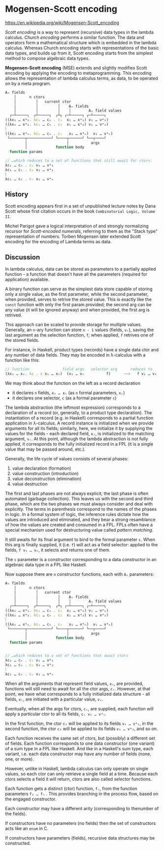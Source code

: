 # Mogensen-Scott encoding

https://en.wikipedia.org/wiki/Mogensen-Scott_encoding

*Scott encoding* is a way to represent (recursive) data types in the lambda calculus. *Church encoding* performs a similar function. The data and operators form a mathematical structure which is embedded in the lambda calculus. Whereas Church encoding starts with representations of the basic data types, and builds up from it, Scott encoding starts from the simplest method to compose algebraic data types.

**Mogensen-Scott encoding** (MSE) extends and slightly modifies Scott encoding by applying the encoding to metaprogramming. This encoding allows the representation of lambda calculus terms, as data, to be operated on by a meta program.

```js λc
Aₙ fields
    │      n ctors
    │         │   current ctor
    │         │         │    Aₙ fields
    │         │         │    │        Aₙ field values
  ┌─┴─────┐  ┌┴─────┐  ┌┴┐ ┌─┴─────┐ ┌─┴─────┐
((λx₁ … xᵃ₁. λc₁ … cₙ . c₁  x₁ … xᵃ₁) v₁ … vᵃ₁)
((λx₁ … xᵃ₂. λc₁ … cₙ . c₂  x₁ … xᵃ₂) v₁ … vᵃ₂)
⁝
((λx₁ … xᵃₙ. λc₁ … cₙ . cₙ   x₁ … xᵃₙ)  v₁ … vᵃₙ)
 └───────┬───────────┘ └────┬──────┘ └──┬────┘
         │                  │          args
         │             function body
  function params

// …which reduces to a set of functions that still await for ctors:
λc₁ … cₙ . c₁ v₁ … vᵃ₁
λc₁ … cₙ . c₂ v₁ … vᵃ₂
⁝
λc₁ … cₙ . cₙ v₁ … vᵃₙ
```


## History

Scott encoding appears first in a set of unpublished lecture notes by Dana Scott whose first citation occurs in the book `Combinatorial Logic, Volume II`.

Michel Parigot gave a logical interpretation of and strongly normalizing recursor for *Scott-encoded numerals*, referring to them as the "Stack type" representation of numbers. Torben Mogensen later extended Scott encoding for the encoding of Lambda terms as data.

## Discussion

In lambda calculus, data can be stored as parameters to a partially applied function - a function that doesn't have all the parameters (required for application) available.

A binary function can serve as the simplest data store capable of storing only a single value, as the first parameter, while the second parameter, when provided, serves to retrive the stored value. This is exactly like the `const` function with only the first param provided; the second arg can be any value (it will be ignored anyway) and when provided, the first arg is retrived.

This approach can be scaled to provide storage for multiple values. Generally, an `n`-ary function can store `n - 1` values (fields, `vᵢ`), saving the last argument as the selection function, `f`; when applied, `f` retrives one of the stored fields.

For instance, in Haskell, product types (records) have a single data ctor and any number of data fields. They may be encoded in λ-calculus with a function like this:

```js λc
// function               field args   selector arg      reduces to
(λx₁ … xₙ. λc . c x₁ … xₙ)  (v₁ … vₙ          f)      ~~>   f v₁ … vₙ
```

We may think about the function on the left as a record declaration
- it declares `n` fields, `x₁ … xₙ` (as `n` formal parameters, `xᵢ`)
- it declares one selector, `c` (as a formal parameter `c`)

The lambda abstraction (the leftmost expression) corresponds to a declaration of a record (or, generally, to a product type declaration). The instantiation of a record (e.g. in Haskell) corresponds to a partial function application in λ-calculus. A record instance is initialized when we provide arguments for all its fields; similarly, here, we initialize it by supplying the values for the fields - each declared field, `xᵢ`, is initialized to the matching argument, `vᵢ`. At this point, although the lambda abstraction is not fully applied, it corresponds to the fully initialized record in a FPL (it is a single value that may be passed around, etc.).

Generally, the life cycle of values consists of several phases:
1. value declaration (formation)
2. value construction (introduction)
3. value deconstruction (elimination)
4. value destruction

The first and last phases are not always explicit; the last phase is often automated (garbage collection). This leaves us with the second and third phase, which are the two phases we must always consider and deal with explicitly. The terms in parenthesis correspond to the names of the phases in logic. In a formal system of logic, the inference rules dictate how the values are introduced and eliminated, and they bear a strong resamblance of how the values are created and consumed in a FPL. FPLs often have a special mechanism used for destructuring value called *pattern matching*.



It still awaits for its final argument to bind to the formal parameter `c`. When this arg is finally supplied, it (i.e. `f`) will act as a field selector: applied to the fields, `f v₁ … vₙ`, it selects and returns one of them.

The `c` parameter is a constructor corresponding to a data constructor in an algebraic data type in a FPL like Haskell.


Now suppose there are `n` constructor functions, each with `Aᵢ` parameters:

```js λc
Aₙ fields
    │      n ctors
    │         │   current ctor
    │         │         │    Aₙ fields
    │         │         │    │        Aₙ field values
  ┌─┴─────┐  ┌┴─────┐  ┌┴┐ ┌─┴─────┐ ┌─┴─────┐
((λx₁ … xᵃ₁. λc₁ … cₙ . c₁  x₁ … xᵃ₁) v₁ … vᵃ₁)
((λx₁ … xᵃ₂. λc₁ … cₙ . c₂  x₁ … xᵃ₂) v₁ … vᵃ₂)
⁝
((λx₁ … xᵃₙ. λc₁ … cₙ . cₙ   x₁ … xᵃₙ)  v₁ … vᵃₙ)
 └───────┬───────────┘ └────┬──────┘ └──┬────┘
         │                  │          args
         │             function body
  function params


// …which reduces to a set of functions that await ctors
λc₁ … cₙ . c₁ v₁ … vᵃ₁
λc₁ … cₙ . c₂ v₁ … vᵃ₂
⁝
λc₁ … cₙ . cₙ v₁ … vᵃₙ
```

When all the arguments that represent field values, `xᵢ`, are provided, functions will still need to await for all the ctor args, `cᵢ`. However, at that point, we have what corresponds to a fully initialized data structure - all fields, `xᵢ`, are initiated with a particular value, `vᵢ`.

Eventually, when all the args for ctors, `cᵢ`, are supplied, each function will apply a particular ctor to all its fields, `cᵢ v₁ … vᵃᵢ`.

In the first function, the ctor `c₁` will be applied to its fields `v₁ … vᵃ₁`, in the second function, the ctor `c₂` will be applied to its fields `v₁ … vᵃ₂`, and so on.

Each function receives the same set of ctors, but (possibly) a different set of fields. Each function corresponds to one data constructor (one variant) of a sum type in a FPL like Haskell. And like in a Haskell's sum type, each variant, i.e. each data constructor may have any number of fields (none, one, or more).

However, unlike in Haskell, lambda calculus can only operate on single values, so each ctor can only retrieve a single field at a time. Because each ctors selects a field it will return, ctors are also called *selector* functions.



Each function gets a distinct (ctor) function, `fᵢ`, from the function parameters `f₁ … fₙ` . This provides branching in the process flow, based on the engaged constructor.

Each constructor may have a different arity (corresponding to thenumber of the fields).

If constructors have no parameters (no fields) then the set of constructors acts like an `enum` in C.

If constructors have parameters (fields), recursive data structures may be constructed.
